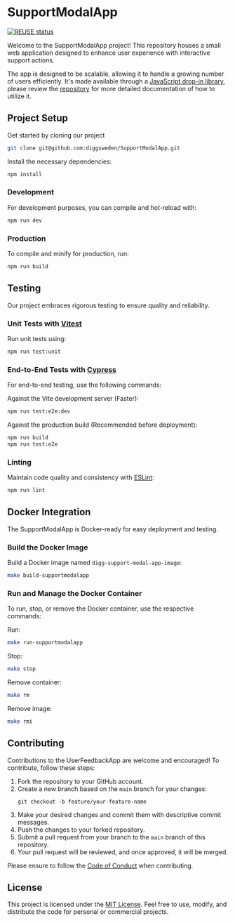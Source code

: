 <!--
SPDX-FileCopyrightText: 2023 Digg - Agency for Digital Government

SPDX-License-Identifier: CC0-1.0
-->

# SupportModalApp

[![REUSE status](https://api.reuse.software/badge/github.com/diggsweden/supportmodalapp)](https://api.reuse.software/info/github.com/diggsweden/supportmodalapp)


Welcome to the SupportModalApp project! This repository houses a small web application designed to enhance user experience with interactive support actions.

The app is designed to be scalable, allowing it to handle a growing number of users efficiently. It's made available through a [JavaScript drop-in library](https://github.com/diggsweden/InclusionToolbox), please review the [repository](https://github.com/diggsweden/InclusionToolbox) for more detailed documentation of how to utilize it.

## Project Setup
Get started by cloning our project
```sh
git clone git@github.com:diggsweden/SupportModalApp.git
```

Install the necessary dependencies:
```sh
npm install
```

### Development
For development purposes, you can compile and hot-reload with:
```sh
npm run dev
```

### Production
To compile and minify for production, run:
```sh
npm run build
```

## Testing
Our project embraces rigorous testing to ensure quality and reliability.

### Unit Tests with [Vitest](https://vitest.dev/)
Run unit tests using:
```sh
npm run test:unit
```

### End-to-End Tests with [Cypress](https://www.cypress.io/)
For end-to-end testing, use the following commands:

Against the Vite development server (Faster):
```sh
npm run test:e2e:dev
```

Against the production build (Recommended before deployment):
```sh
npm run build
npm run test:e2e
```

### Linting
Maintain code quality and consistency with [ESLint](https://eslint.org/):
```sh
npm run lint
```

## Docker Integration
The SupportModalApp is Docker-ready for easy deployment and testing.

### Build the Docker Image
Build a Docker image named `digg-support-modal-app-image`:
```sh
make build-supportmodalapp
```

### Run and Manage the Docker Container
To run, stop, or remove the Docker container, use the respective commands:

Run:
```sh
make run-supportmodalapp
```

Stop:
```sh
make stop
```

Remove container:
```sh
make rm
```

Remove image:
```sh
make rmi
```

## Contributing

Contributions to the UserFeedbackApp are welcome and encouraged! To contribute, follow these steps:

1. Fork the repository to your GitHub account.
2. Create a new branch based on the `main` branch for your changes:
   ```
   git checkout -b feature/your-feature-name
   ```
3. Make your desired changes and commit them with descriptive commit messages.
4. Push the changes to your forked repository.
5. Submit a pull request from your branch to the `main` branch of this repository.
6. Your pull request will be reviewed, and once approved, it will be merged.

Please ensure to follow the [Code of Conduct](CODE_OF_CONDUCT.md) when contributing.

## License

This project is licensed under the [MIT License](LICENSE). Feel free to use, modify, and distribute the code for personal or commercial projects.
